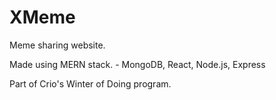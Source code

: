 # XMeme
Meme sharing website.

Made using MERN stack. - MongoDB, React, Node.js, Express

Part of Crio's Winter of Doing program.
